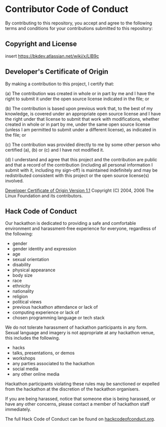 # Contributor Code of Conduct

By contributing to this repository, you accept and agree to the following terms and
conditions for your contributions submitted to this repository:

## Copyright and License

insert https://bkdev.atlassian.net/wiki/x/LIB9c

## Developer's Certificate of Origin

By making a contribution to this project, I certify that:

(a) The contribution was created in whole or in part by me and I
    have the right to submit it under the open source license
    indicated in the file; or

(b) The contribution is based upon previous work that, to the best
    of my knowledge, is covered under an appropriate open source
    license and I have the right under that license to submit that
    work with modifications, whether created in whole or in part
    by me, under the same open source license (unless I am
    permitted to submit under a different license), as indicated
    in the file; or

(c) The contribution was provided directly to me by some other
    person who certified (a), (b) or (c) and I have not modified
    it.

(d) I understand and agree that this project and the contribution
    are public and that a record of the contribution (including all
    personal information I submit with it, including my sign-off) is
    maintained indefinitely and may be redistributed consistent with
    this project or the open source license(s) involved.

[Developer Certificate of Origin
Version 1.1](https://developercertificate.org/)
Copyright (C) 2004, 2006 The Linux Foundation and its contributors.

## Hack Code of Conduct

Our hackathon is dedicated to providing a safe and comfortable environment and harassment-free experience for everyone, regardless of the following: 
-	gender
-	gender identity and expression
-	age
-	sexual orientation
-	disability
-	physical appearance
-	body size
-	race
-	ethnicity
-	nationality
-	religion
-	political views
-	previous hackathon attendance or lack of
-	computing experience or lack of
-	chosen programming language or tech stack

We do not tolerate harassment of hackathon participants in any form. Sexual language and imagery is not appropriate at any hackathon venue, this includes the following. 
-	hacks
-	talks, presentations, or demos
-	workshops
-	any parties associated to the hackathon
-	social media
-	any other online media

Hackathon participants violating these rules may be sanctioned or expelled from the hackathon at the discretion of the hackathon organisers. 

If you are being harassed, notice that someone else is being harassed, or have any other concerns, please contact a member of hackathon staff immediately.

The full Hack Code of Conduct can be found on [hackcodeofconduct.org](https://hackcodeofconduct.org/).
